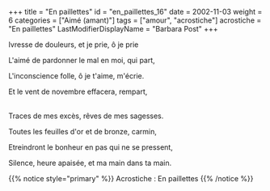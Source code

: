 +++
title = "En paillettes"
id = "en_paillettes_16"
date = 2002-11-03
weight = 6
categories = ["Aimé (amant)"]
tags = ["amour", "acrostiche"]
acrostiche = "En paillettes"
LastModifierDisplayName = "Barbara Post"
+++

Ivresse de douleurs, et je prie, ô je prie

L'aimé de pardonner le mal en moi, qui part,

L'inconscience folle, ô je t'aime, m'écrie.

Et le vent de novembre effacera, rempart,

 \
Traces de mes excès, rêves de mes sagesses.

Toutes les feuilles d'or et de bronze, carmin,

Etreindront le bonheur en pas qui ne se pressent,

Silence, heure apaisée, et ma main dans ta main.

{{% notice style="primary" %}}
Acrostiche : En paillettes
{{% /notice %}}
